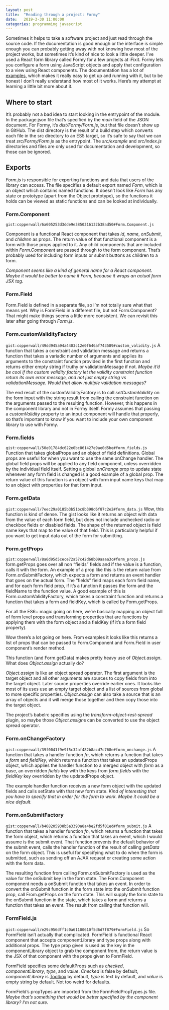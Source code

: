 ```yaml
---
layout: post
title:  "Reading through a project: Formy"
date:   2019-3-30 11:00:00
categories: programming javascript
---
```


Sometimes it helps to take a software project and just read through the source code. If the documentation is good enough or the interface is simple enough you can probably getting away with not knowing how most of the project works, but sometimes it’s kind of nice to look a little deeper.
I’ve used a React form library called Formy for a few projects at iFixit. Formy lets you configure a form using JavaScript objects and apply that configuration to a view using React components. The documentation has a lot of [examples](https://github.com/iFixit/formy/tree/master/src/example), which makes it really easy to get up and running with it, but to be honest I don’t really understand how most of it works. Here’s my attempt at learning a little bit more about it.

## Where to start
It’s probably not a bad idea to start looking in the entrypoint of the module. In the package.json file that’s specified by the _main_ field of the JSON document. For Formy, it’s _dist/Formy/Form.js_, but that file doesn’t show up in GitHub. The dist directory is the result of a build step which converts each file in the src directory to an ES5 target, so it’s safe to say that we can treat _src/Formy/Form.js_ as the entrypoint. The _src/example_ and _src/index.js_ directories and files are only used for documentation and development, so those can be ignored.

## Exports
_Form.js_ is responsible for exporting functions and data that users of the library can access. The file specifies a default export named _Form_, which is an object which contains named functions. It doesn’t look like _Form_ has any state or prototype (apart from the Object prototype), so the functions it holds can be viewed as static functions and can be looked at individually.

### Form.Component
`gist:copperwall/6a605253d3dde9e3850316132b38ad50#Form.Component.js`

Component is a functional React component that takes _id_, _name_, _onSubmit_, and _children_ as props. The return value of that functional component is a form with those props applied to it. Any child components that are included within _Form.Component_ are passed through to the form component. That’s probably used for including form inputs or submit buttons as children to a form.

_Component seems like a kind of general name for a React component. Maybe it would be better to name it Form, because it wraps an actual form JSX tag._

### Form.Field

Form.Field is defined in a separate file, so I’m not totally sure what that means yet. Why is FormField in a different file, but not Form.Component? That might make things seems a little more consistent. We can revisit this later after going through _Form.js_.

### Form.customValidityFactory
`gist:copperwall/49dd945a94a4403c12e0f646af743589#custom_validity.js`
A function that takes a constraint and validation message and returns a function that takes a variadic number of arguments and applies its arguments to the constraint function provided in the first function and returns either empty string if truthy or validationMessage if not. _Maybe it’d be cool if the custom validity factory let the validity constraint function return its own error message, and not just empty string vs validationMessage. Would that allow multiple validation messages?_

The end result of the customValidityFactory is to call _setCustomValidity_ on the form input with the string result from calling the constraint function on the arguments passed to the resulting function. However, this happens in the component library and not in Formy itself. Formy assumes that passing a _customValidity_ property to an input component will handle that properly, so that’s important to know if you want to include your own component library to use with Formy.

### Form.fields
`gist:copperwall/50e01784dc622e0bc861427e9ae0d5be#form_fields.js`
Function that takes globalProps and an object of field definitions. Global props are useful for when you want to use the same onChange handler. The global field props will be applied to any field component, unless overridden by the individual field itself. Setting a global _onChange_ prop to update state whenever any form field is changed is a good example of a global prop. The return value of this function is an object with form input name keys that map to an object with properties for that form input.

### Form.getData
`gist:copperwall/7eec29a0185b3b51bc8b398d6f87c2e2#form_data.js`
Wow, this function is kind of dense. The gist looks like it returns an object with data from the value of each form field, but does not include unchecked radio or checkbox fields or disabled fields. The shape of the returned object is field name keys that map to the value of that field. This is particularly helpful if you want to get input data out of the form for submitting.

### Form.getProps
`gist:copperwall/8a6d95d5cece72a57c42d68b09aaaa3c#form_props.js`
form.getProps goes over all non “fields” fields and if the value is a function, calls it with the form. An example of a prop like this is the return value from Form.onSubmitFactory, which expects a form and returns an event handler that goes on the actual form. The “fields” field maps each form field name, and for each form field prop, if it’s a function it passes the form and the fieldName to the function value. A good example of this is Form.customValidityFactory, which takes a constraint function and returns a function that takes a form and fieldKey, which is called by Form.getProps.

For all the ES6+ magic going on here, we’re basically mapping an object full of form level props and transforming properties that are functions by applying them with the form object and a fieldKey (if it’s a form field property).

Wow there’s a lot going on here. From examples it looks like this returns a list of props that can be passed to Form.Component and Form.Field in user component’s render method.

This function (and Form.getData) makes pretty heavy use of _Object.assign_. What does _Object.assign_ actually do?

_Object.assign_ is like an object spread operator. The first argument is the target object and all other arguments are sources to copy fields from into the target object. Later source properties override earlier ones. It looks like most of its uses use an empty target object and a list of sources from global to more specific properties. _Object.assign_ can also take a source that is an array of objects and it will merge those together and then copy those into the target object.

The project’s babelrc specifies using the _transform-object-rest-spread_ plugin, so maybe those *Object.assign*s can be converted to use the object spread operator.

### Form.onChangeFactory
`gist:copperwall/39f0041f9e9f5c32af482b8acd7c768e#form_onchange.js`
A function that takes a handler function _fn_, which returns a function that takes a _form_ and _fieldKey_, which returns a function that takes an updatedProps object, which applies the handler function to a merged object with _form_ as a base, an overridden _fields_ key with the keys from _form.fields_ with the _fieldKey_ key overridden by the updatedProps object.

The example handler function receives a new form object with the updated fields and calls setState with that new form state. _Kind of interesting that you have to specify that in order for the form to work. Maybe it could be a nice default._

### Form.onSubmitFactory
`gist:copperwall/b468205938b5a3390a8a4be2fd5f01ed#form_submit.js`
A function that takes a handler function _fn_, which returns a function that takes the form object, which returns a function that takes an event, which I would assume is the submit event. That function prevents the default behavior of the submit event, calls the handler function of the result of calling _getData_ on the form object. This is useful for specifying what to do when the form is submitted, such as sending off an AJAX request or creating some action with the form data.

The resulting function from calling Form.onSubmitFactory is used as the value for the onSubmit key in the form state. The Form.Component component needs a onSubmit function that takes an event. In order to convert the onSubmit function in the form state into the onSubmit function prop, call From.getProps on the form state. This will supply the form state to the onSubmit function in the state, which takes a form and returns a function that takes an event. The result from calling that function will.

### FormField.js
`gist:copperwall/e29c956dff1c0a61100610f5d6d7f879#FormField.js`
So FormField isn’t actually that complicated. FormField is functional React component that accepts componentLibrary and type props along with additional props. The type prop given is used as the key in the componentLibrary object to grab the component from, the return value is the JSX of that component with the props given to FormField.

FormField specifies some defaultProps such as _checked_, _componentLibrary_, _type_, and _value_. _Checked_ is false by default, _componentLibrary_ is [Toolbox](https://github.com/ifixit/toolbox) by default, _type_ is text by default, and _value_ is empty string by default. Not too weird for defaults.

FormField’s propTypes are imported from the FormFieldPropTypes.js file. _Maybe that’s something that would be better specified by the component library? I’m not sure._
